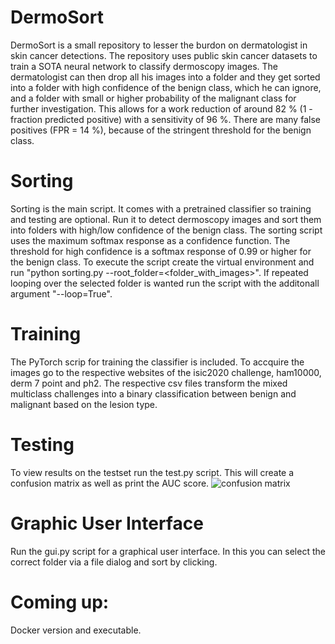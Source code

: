# DermoSort
DermoSort is a small repository to lesser the burdon on dermatologist in skin cancer detections. The repository uses public skin cancer datasets to train a SOTA neural network to classify dermoscopy images. The dermatologist can then drop all his images into a folder and they get sorted into a folder with high confidence of the benign class, which he can ignore, and a folder with small or higher probability of the malignant class for further investigation. This allows for a work reduction of around 82 % (1 - fraction predicted positive) with a sensitivity of 96 %. There are many false positives (FPR = 14 %), because of the stringent threshold for the benign class.
# Sorting
Sorting is the main script. It comes with a pretrained classifier so training and testing are optional. Run it to detect dermoscopy images and sort them into folders with high/low confidence of the benign class. The sorting script uses the maximum softmax response as a confidence function. The threshold for high confidence is a softmax response of 0.99 or higher for the benign class. To execute the script create the virtual environment and run "python sorting.py --root_folder=<folder_with_images>". If repeated looping over the selected folder is wanted run the script with the additonall argument "--loop=True".
# Training
The PyTorch scrip for training the classifier is included. To accquire the images go to the respective websites of the isic2020 challenge, ham10000, derm 7 point and ph2. The respective csv files transform the mixed multiclass challenges into a binary classification between benign and malignant based on the lesion type.
# Testing
To view results on the testset run the test.py script. This will create a confusion matrix as well as print the AUC score.
![confusion matrix](https://user-images.githubusercontent.com/96979510/180654213-530be8bf-009e-45e0-8427-64475aad48cc.png)

# Graphic User Interface
Run the gui.py script for a graphical user interface. In this you can select the correct folder via a file dialog and sort by clicking. 
# Coming up:
Docker version and executable.
